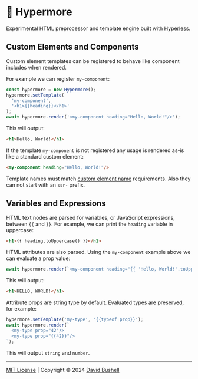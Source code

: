 # 🎃 Hypermore

Experimental HTML preprocessor and template engine built with [Hyperless](https://github.com/dbushell/hyperless).

## Custom Elements and Components

Custom element templates can be registered to behave like component includes when rendered.

For example we can register `my-component`:

```javascript
const hypermore = new Hypermore();
hypermore.setTemplate(
  'my-component',
  '<h1>{{heading}}</h1>'
);
await hypermore.render('<my-component heading="Hello, World!"/>');
```

This will output:

```html
<h1>Hello, World!</h1>
```

If the template `my-component` is not registered any usage is rendered as-is like a standard custom element:

```html
<my-component heading="Hello, World!"/>
```

Template names must match [custom element name](https://html.spec.whatwg.org/multipage/custom-elements.html#valid-custom-element-name) requirements. Also they can not start with an `ssr-` prefix.

## Variables and Expressions

HTML text nodes are parsed for variables, or JavaScript expressions, between `{{` and `}}`. For example, we can print the `heading` variable in uppercase:

```html
<h1>{{ heading.toUppercase() }}</h1>
```

HTML attributes are also parsed. Using the `my-component` example above we can evaluate a prop value:

```javascript
await hypermore.render(`<my-component heading="{{ 'Hello, World!'.toUpperCase() }}"/>`);
```

This will output:

```html
<h1>HELLO, WORLD!</h1>
```

Attribute props are string type by default. Evaluated types are preserved, for example:

```javascript
hypermore.setTemplate('my-type', '{{typeof prop}}');
await hypermore.render(`
  <my-type prop="42"/>
  <my-type prop="{{42}}"/>
`);
```

This will output `string` and `number`.

* * *

[MIT License](/LICENSE) | Copyright © 2024 [David Bushell](https://dbushell.com)
